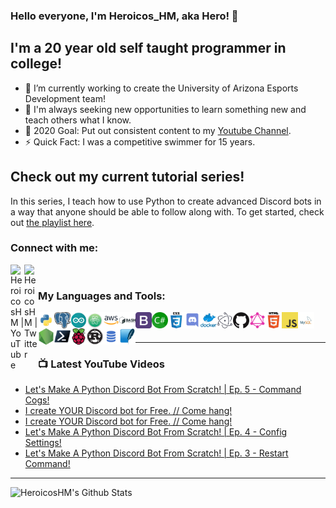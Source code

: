 ### Hello everyone, I'm Heroicos_HM, aka Hero! 👋

## I'm a 20 year old self taught programmer in college!
- 🔭 I’m currently working to create the University of Arizona Esports Development team!
- 🌱 I'm always seeking new opportunities to learn something new and teach others what I know.
- 🥅 2020 Goal: Put out consistent content to my [Youtube Channel][youtube].
- ⚡ Quick Fact: I was a competitive swimmer for 15 years.

## Check out my current tutorial series!
In this series, I teach how to use Python to create advanced Discord bots in a way that anyone should be able to follow along with.
To get started, check out [the playlist here][discordpyplaylist].

### Connect with me:

<!--[<img align="left" alt="codeSTACKr.com" width="22px" src="https://raw.githubusercontent.com/iconic/open-iconic/master/svg/globe.svg" />][website]-->
[<img align="left" alt="HeroicosHM | YouTube" width="22px" src="https://cdn.jsdelivr.net/npm/simple-icons@v3/icons/youtube.svg" />][youtube]
[<img align="left" alt="HeroicosHM | Twitter" width="22px" src="https://cdn.jsdelivr.net/npm/simple-icons@v3/icons/twitter.svg" />][twitter]
<!--[<img align="left" alt="HeroicosHM | LinkedIn" width="22px" src="https://cdn.jsdelivr.net/npm/simple-icons@v3/icons/linkedin.svg" />][linkedin]-->

<br />

### My Languages and Tools:

<img align="left" alt="Python" width="26px" src="https://github.com/github/explore/blob/master/topics/python/python.png?raw=true" />
<img align="left" alt="PostgreSQL" width="26px" src="https://github.com/github/explore/blob/master/topics/postgresql/postgresql.png?raw=true" />
<img align="left" alt="Arduino" width="26px" src="https://github.com/github/explore/blob/master/topics/arduino/arduino.png?raw=true" />
<img align="left" alt="Atom Editor" width="26px" src="https://github.com/github/explore/blob/master/topics/atom/atom.png?raw=true" />
<img align="left" alt="Amazon AWS" width="26px" src="https://github.com/github/explore/blob/master/topics/aws/aws.png?raw=true" />
<img align="left" alt="Bash" width="26px" src="https://github.com/github/explore/blob/master/topics/bash/bash.png?raw=true" />
<img align="left" alt="Bootstrap" width="26px" src="https://github.com/github/explore/blob/master/topics/bootstrap/bootstrap.png?raw=true" />
<img align="left" alt="C#" width="26px" src="https://github.com/github/explore/blob/master/topics/csharp/csharp.png?raw=true" />
<img align="left" alt="CSS" width="26px" src="https://github.com/github/explore/blob/master/topics/css/css.png?raw=true" />
<img align="left" alt="Discord" width="26px" src="https://github.com/github/explore/blob/master/topics/discord/discord.png?raw=true" />
<img align="left" alt="Docker" width="26px" src="https://github.com/github/explore/blob/master/topics/docker/docker.png?raw=true" />
<img align="left" alt="ElectronJS" width="26px" src="https://github.com/github/explore/blob/master/topics/electron/electron.png?raw=true" />
<img align="left" alt="Github" width="26px" src="https://github.com/github/explore/blob/master/topics/github/github.png?raw=true" />
<img align="left" alt="GraphQL" width="26px" src="https://github.com/github/explore/blob/master/topics/graphql/graphql.png?raw=true" />
<img align="left" alt="HTML" width="26px" src="https://github.com/github/explore/blob/master/topics/html/html.png?raw=true" />
<img align="left" alt="Javascript" width="26px" src="https://github.com/github/explore/blob/master/topics/javascript/javascript.png?raw=true" />
<img align="left" alt="MySQL" width="26px" src="https://github.com/github/explore/blob/master/topics/mysql/mysql.png?raw=true" />
<img align="left" alt="NodeJS" width="26px" src="https://github.com/github/explore/blob/master/topics/nodejs/nodejs.png?raw=true" />
<img align="left" alt="Powershell" width="26px" src="https://github.com/github/explore/blob/master/topics/powershell/powershell.png?raw=true" />
<img align="left" alt="Raspberry Pi" width="26px" src="https://github.com/github/explore/blob/master/topics/raspberry-pi/raspberry-pi.png?raw=true" />
<img align="left" alt="Rust" width="26px" src="https://github.com/github/explore/blob/master/topics/rust/rust.png?raw=true" />
<img align="left" alt="SQL" width="26px" src="https://github.com/github/explore/blob/master/topics/sql/sql.png?raw=true" />
<img align="left" alt="SQLite" width="26px" src="https://github.com/github/explore/blob/master/topics/sqlite/sqlite.png?raw=true" />

<br />
<br />

---

### 📺 Latest YouTube Videos
<!-- YOUTUBE:START -->
- [Let's Make A Python Discord Bot From Scratch! | Ep. 5 - Command Cogs!](https://www.youtube.com/watch?v=8DCGks6PahM)
- [I create YOUR Discord bot for Free. // Come hang!](https://www.youtube.com/watch?v=M_WgHeQ_bSU)
- [I create YOUR Discord bot for Free. // Come hang!](https://www.youtube.com/watch?v=D7mgd1G0ZWI)
- [Let's Make A Python Discord Bot From Scratch! | Ep. 4 - Config Settings!](https://www.youtube.com/watch?v=o-6LKpmDtt8)
- [Let's Make A Python Discord Bot From Scratch! | Ep. 3 - Restart Command!](https://www.youtube.com/watch?v=-hUQxP1M7Xk)
<!-- YOUTUBE:END -->

---
<img align="left" alt="HeroicosHM's Github Stats" src="https://github-readme-stats.vercel.app/api?username=HeroicosHM&show_icons=true&hide_border=true" />

<!--[website]: https://HeroicosHM.com-->
[twitter]: https://twitter.com/HeroicosH
[youtube]: https://youtube.com/HeroicosHM
<!--[linkedin]: https://www.linkedin.com/in/houghton-mayfield-00a99719b/-->
[discordpyplaylist]: https://www.youtube.com/playlist?list=PLkwxH9e_vrAJ0WbEsFA9W3I1W-g_BTsbt
